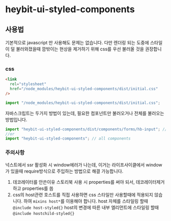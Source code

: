 # heybit-ui-styled-components

## 사용법

기본적으로 javascript 만 사용해도 문제는 없습니다. 다만 렌더링 되는 도중에 스타일이 덜 불러와졌을때 깜밖이는 현상을 제거하기 위해
css를 우선 불러올 것을 권장합니다.

### css

```html
<link
  rel="stylesheet"
  href="/node_modules/heybit-ui-styled-components/dist/initial.css"
/>
```

```javascript
import "/node_modules/heybit-ui-styled-components/dist/initial.css";
```

자바스크립트는 두가지 방법이 있는데,
필요한 컴포넌트만 불러오거나 전체를 불러오는 방법입니다.

```javascript
import "heybit-ui-styled-components/dist/components/forms/hb-input"; // selected
//or
import "heybit-ui-styled-components"; // all components
```

### 주의사항

넉스트에서 ssr 활성화 시 window에러가 나는데, 이거는 라이프사이클에서 window가 있을때 require방식으로 주입하는 방법으로 해결 가능합니다.

1. 데코레이터를 안쓴이유
   스토리북 사용 시 properties를 써야 되서, 데코레이터제거하고 properties를 씀
1. css의 host관련
   호스트를 직접 사용하면 css 스타일만 사용할때에 적용되지 않습니다. 하여 `mixins host*`를 이용해야 합니다.
   host 자체를 스타일링 할때 `@include host-styled{}`
   host의 변경에 따른 내부 엘리먼트에 스타일링 할때 `@include hostchild-styled{}`
